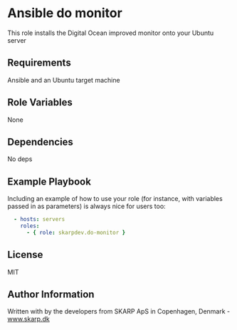 # Ansible do monitor

This role installs the Digital Ocean improved monitor onto your Ubuntu server

## Requirements

Ansible and an Ubuntu target machine

## Role Variables

None

## Dependencies

No deps

## Example Playbook

Including an example of how to use your role (for instance, with variables passed in as parameters) is always nice for users too:

```yml
  - hosts: servers
    roles:
      - { role: skarpdev.do-monitor }
```

## License

MIT

## Author Information

Written with by the developers from SKARP ApS in Copenhagen, Denmark - www.skarp.dk